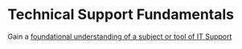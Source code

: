 # Technical Support Fundamentals

Gain a [foundational understanding of a subject or tool of IT Support](https://www.coursera.org/learn/technical-support-fundamentals)